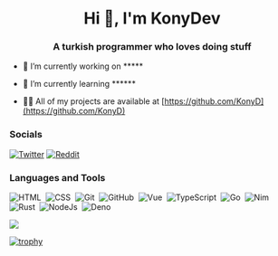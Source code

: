 <h1 align="center">Hi 👋, I'm KonyDev</h1>
<h3 align="center">A turkish programmer who loves doing stuff</h3>

- 🔭 I’m currently working on *****

- 🌱 I’m currently learning ******

- 👨‍💻 All of my projects are available at [https://github.com/KonyD](https://github.com/KonyD)

### Socials
<a href="https://twitter.com/Kony_Dev" target="_blank"><img src="https://img.shields.io/badge/twitter-%230A0A0A.svg?&style=flat-square&logo=twitter&logoColor=white" alt="Twitter"></a>
<a href="https://www.reddit.com/user/KonyDev" target="_blank"><img src="https://img.shields.io/badge/reddit-%230A0A0A.svg?&style=flat-square&logo=reddit&logoColor=white" alt="Reddit"></a>

### Languages and Tools
![HTML](https://img.shields.io/badge/-HTML-05122A?style=flat&logo=HTML5)&nbsp;
![CSS](https://img.shields.io/badge/-CSS-05122A?style=flat&logo=CSS3&logoColor=1572B6)&nbsp;
![Git](https://img.shields.io/badge/-Git-05122A?style=flat&logo=git)&nbsp;
![GitHub](https://img.shields.io/badge/-GitHub-05122A?style=flat&logo=github)&nbsp;
![Vue](https://img.shields.io/badge/-Vue.js-05122A?style=flat&logo=vuedotjs)&nbsp;
![TypeScript](https://img.shields.io/badge/-TypeScript-05122A?style=flat&logo=typescript)&nbsp;
![Go](https://img.shields.io/badge/-Go-05122A?style=flat&logo=go)&nbsp;
![Nim](https://img.shields.io/badge/-Nim-05122A?style=flat&logo=nim)&nbsp;
![Rust](https://img.shields.io/badge/-Rust-05122A?style=flat&logo=rust)&nbsp;
![NodeJs](https://img.shields.io/badge/-Node.js-05122A?style=flat&logo=nodedotjs)&nbsp;
![Deno](https://img.shields.io/badge/-Deno-05122A?style=flat&logo=deno)&nbsp;

![](https://github-readme-stats.vercel.app/api/top-langs/?username=konyD&theme=dark&hide_border=false&include_all_commits=true&count_private=true&layout=compact)

[![trophy](https://github-profile-trophy.vercel.app/?username=konyD&theme=onedark)](https://github.com/konyD/github-profile-trophy)
